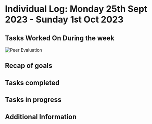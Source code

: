 # Individual Log: Monday 25th Sept 2023 - Sunday 1st Oct 2023

## Tasks Worked On During the week

![Peer Evaluation]()

## Recap of goals

## Tasks completed

## Tasks in progress

## Additional Information

